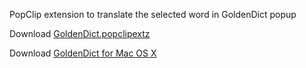 PopClip extension to translate the selected word in GoldenDict popup

Download [GoldenDict.popclipextz](https://github.com/ww7/Popclip-Extension-GoldenDict/releases)

Download [GoldenDict for Mac OS X](https://github.com/goldendict/goldendict/wiki/Early-Access-Builds-for-Mac-OS-X)
